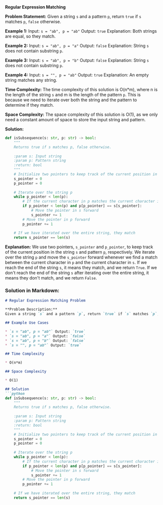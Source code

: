 **Regular Expression Matching**

**Problem Statement:**
Given a string `s` and a pattern `p`, return `true` if `s` matches `p`, `false` otherwise.

**Example 1:**
Input: `s = "ab", p = "ab"` Output: `true`
Explanation: Both strings are equal, so they match.

**Example 2:**
Input: `s = "ab", p = "a"` Output: `false`
Explanation: String `s` does not contain substring `p`.

**Example 3:**
Input: `s = "ab", p = "b"` Output: `false`
Explanation: String `s` does not contain substring `p`.

**Example 4:**
Input: `s = "", p = "ab"` Output: `true`
Explanation: An empty string matches any string.

**Time Complexity:**
The time complexity of this solution is O(n*m), where n is the length of the string `s` and m is the length of the pattern `p`. This is because we need to iterate over both the string and the pattern to determine if they match.

**Space Complexity:**
The space complexity of this solution is O(1), as we only need a constant amount of space to store the input string and pattern.

**Solution:**
```python
def isSubsequence(s: str, p: str) -> bool:
    """
    Returns true if s matches p, false otherwise.
    
    :param s: Input string
    :param p: Pattern string
    :return: bool
    """
    # Initialize two pointers to keep track of the current position in s and p
    s_pointer = 0
    p_pointer = 0
    
    # Iterate over the string p
    while p_pointer < len(p):
        # If the current character in p matches the current character in s
        if p_pointer < len(p) and p[p_pointer] == s[s_pointer]:
            # Move the pointer in s forward
            s_pointer += 1
        # Move the pointer in p forward
        p_pointer += 1
    
    # If we have iterated over the entire string, they match
    return s_pointer == len(s)
```
**Explanation:**
We use two pointers, `s_pointer` and `p_pointer`, to keep track of the current position in the string `s` and pattern `p`, respectively. We iterate over the string `p` and move the `s_pointer` forward whenever we find a match between the current character in `p` and the current character in `s`. If we reach the end of the string `s`, it means they match, and we return `True`. If we don't reach the end of the string `s` after iterating over the entire string, it means they don't match, and we return `False`.

### **Solution in Markdown:**
```md
# Regular Expression Matching Problem

**Problem Description:**
Given a string `s` and a pattern `p`, return `true` if `s` matches `p`, `false` otherwise.

## Example Use Cases

* `s = "ab", p = "ab"` Output: `true`
* `s = "ab", p = "a"` Output: `false`
* `s = "ab", p = "b"` Output: `false`
* `s = "", p = "ab"` Output: `true`

## Time Complexity

* O(n*m)

## Space Complexity

* O(1)

## Solution
```python
def isSubsequence(s: str, p: str) -> bool:
    """
    Returns true if s matches p, false otherwise.
    
    :param s: Input string
    :param p: Pattern string
    :return: bool
    """
    # Initialize two pointers to keep track of the current position in s and p
    s_pointer = 0
    p_pointer = 0
    
    # Iterate over the string p
    while p_pointer < len(p):
        # If the current character in p matches the current character in s
        if p_pointer < len(p) and p[p_pointer] == s[s_pointer]:
            # Move the pointer in s forward
            s_pointer += 1
        # Move the pointer in p forward
        p_pointer += 1
    
    # If we have iterated over the entire string, they match
    return s_pointer == len(s)
```